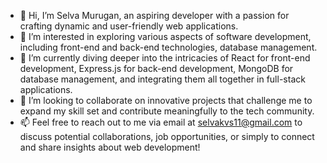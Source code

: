 - 👋 Hi, I’m Selva Murugan, an aspiring developer with a passion for crafting dynamic and user-friendly web applications.
- 👀 I’m interested in exploring various aspects of software development, including front-end and back-end technologies, database management.
- 🌱 I’m currently diving deeper into the intricacies of React for front-end development, Express.js for back-end development, MongoDB for database management, and integrating them all together in full-stack applications.
- 💞️ I’m looking to collaborate on innovative projects that challenge me to expand my skill set and contribute meaningfully to the tech community.
- 📫 Feel free to reach out to me via email at selvakvs11@gmail.com to discuss potential collaborations, job opportunities, or simply to connect and share insights about web development!
